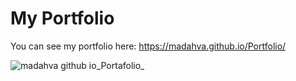 # My Portfolio

You can see my portfolio here: https://madahva.github.io/Portfolio/

![madahva github io_Portafolio_](https://user-images.githubusercontent.com/89199369/167271880-5764172f-768a-485c-b662-7ef0d2cb2d32.png)
